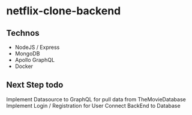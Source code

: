 # netflix-clone-backend

## Technos

- NodeJS / Express
- MongoDB
- Apollo GraphQL
- Docker

## Next Step todo

Implement Datasource to GraphQL for pull data from TheMovieDatabase
Implement Login / Registration for User
Connect BackEnd to Database
